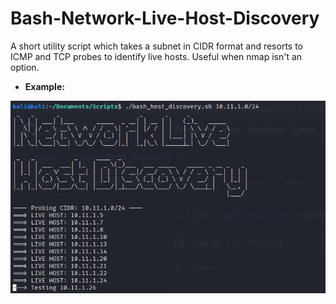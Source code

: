 # Bash-Network-Live-Host-Discovery

A short utility script which takes a subnet in CIDR format and resorts to ICMP and TCP probes to identify live hosts. Useful when nmap isn't an option.

- **Example:**

![Example Usage](/example.png)
